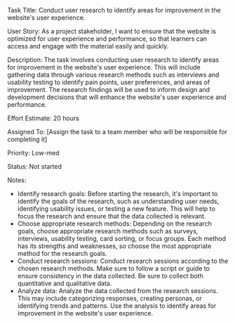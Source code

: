 Task Title: Conduct user research to identify areas for improvement in the website's user experience.

User Story: As a project stakeholder, I want to ensure that the website is optimized for user experience and performance, so that learners can access and engage with the material easily and quickly.

Description: The task involves conducting user research to identify areas for improvement in the website's user experience. This will include gathering data through various research methods such as interviews and usability testing to identify pain points, user preferences, and areas of improvement. The research findings will be used to inform design and development decisions that will enhance the website's user experience and performance.

Effort Estimate: 20 hours

Assigned To: [Assign the task to a team member who will be responsible for completing it]

Priority: Low-med

Status: Not started

Notes:
* Identify research goals: Before starting the research, it's important to identify the goals of the research, such as understanding user needs, identifying usability issues, or testing a new feature. This will help to focus the research and ensure that the data collected is relevant.
* Choose appropriate research methods: Depending on the research goals, choose appropriate research methods such as surveys, interviews, usability testing, card sorting, or focus groups. Each method has its strengths and weaknesses, so choose the most appropriate method for the research goals.
* Conduct research sessions: Conduct research sessions according to the chosen research methods. Make sure to follow a script or guide to ensure consistency in the data collected. Be sure to collect both quantitative and qualitative data.
* Analyze data: Analyze the data collected from the research sessions. This may include categorizing responses, creating personas, or identifying trends and patterns. Use the analysis to identify areas for improvement in the website's user experience.